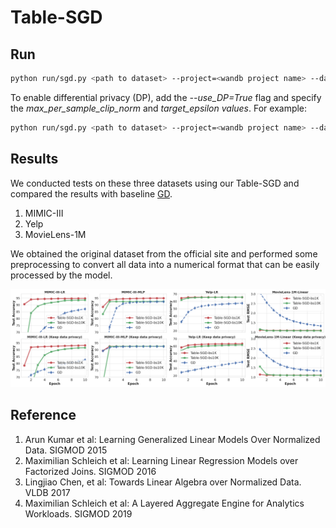 # Table-SGD

## Run

```sh
python run/sgd.py <path to dataset> --project=<wandb project name> --dataset=<dataset name>
```

To enable differential privacy (DP), add the *--use_DP=True* flag and specify the *max_per_sample_clip_norm* and *target_epsilon values*. For example:

```sh
python run/sgd.py <path to dataset> --project=<wandb project name> --dataset=<dataset name> --use_DP=True --max_per_sample_clip_norm=1 --target_epsilon=1
```

## Results

We conducted tests on these three datasets using our Table-SGD and compared the results with baseline [GD](#Reference).

1. MIMIC-III
2. Yelp
3. MovieLens-1M

We obtained the original dataset from the official site and performed some preprocessing to convert all data into a numerical format that can be easily processed by the model.

![Table-SGD vs. GD](image/Epoch.png)

## Reference

1. Arun Kumar et al: Learning Generalized Linear Models Over Normalized Data. SIGMOD 2015
2. Maximilian Schleich et al: Learning Linear Regression Models over Factorized Joins. SIGMOD 2016
3. Lingjiao Chen, et al: Towards Linear Algebra over Normalized Data. VLDB 2017
4. Maximilian Schleich et al: A Layered Aggregate Engine for Analytics Workloads. SIGMOD 2019
